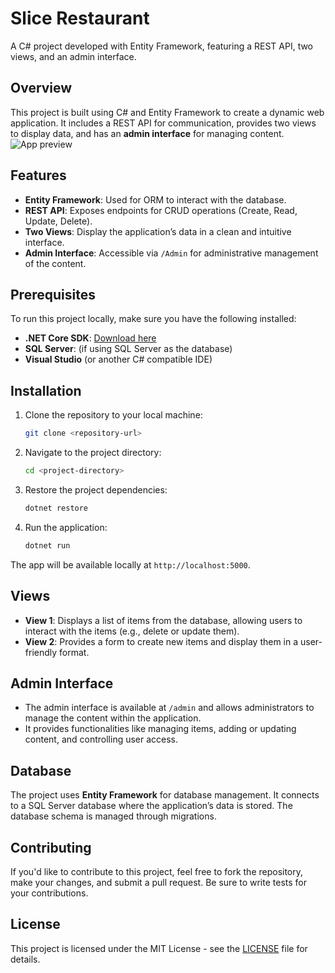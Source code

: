 # Slice Restaurant

A C# project developed with Entity Framework, featuring a REST API, two views, and an admin interface.

## Overview

This project is built using C# and Entity Framework to create a dynamic web application. It includes a REST API for communication, provides two views to display data, and has an **admin interface** for managing content.
![App preview](./snippet-slice.png)


## Features

- **Entity Framework**: Used for ORM to interact with the database.
- **REST API**: Exposes endpoints for CRUD operations (Create, Read, Update, Delete).
- **Two Views**: Display the application’s data in a clean and intuitive interface.
- **Admin Interface**: Accessible via `/Admin` for administrative management of the content.

## Prerequisites

To run this project locally, make sure you have the following installed:

- **.NET Core SDK**: [Download here](https://dotnet.microsoft.com/download/dotnet)
- **SQL Server**: (if using SQL Server as the database)
- **Visual Studio** (or another C# compatible IDE)

## Installation

1. Clone the repository to your local machine:
   ```bash
   git clone <repository-url>
   ```
2. Navigate to the project directory:
   ```bash
   cd <project-directory>
   ```
3. Restore the project dependencies:
   ```bash
   dotnet restore
   ```
4. Run the application:
   ```bash
   dotnet run
   ```

The app will be available locally at `http://localhost:5000`.

## Views

- **View 1**: Displays a list of items from the database, allowing users to interact with the items (e.g., delete or update them).
- **View 2**: Provides a form to create new items and display them in a user-friendly format.

## Admin Interface

- The admin interface is available at `/admin` and allows administrators to manage the content within the application.
- It provides functionalities like managing items, adding or updating content, and controlling user access.

## Database

The project uses **Entity Framework** for database management. It connects to a SQL Server database where the application’s data is stored. The database schema is managed through migrations.

## Contributing

If you'd like to contribute to this project, feel free to fork the repository, make your changes, and submit a pull request. Be sure to write tests for your contributions.

## License

This project is licensed under the MIT License - see the [LICENSE](LICENSE) file for details.

